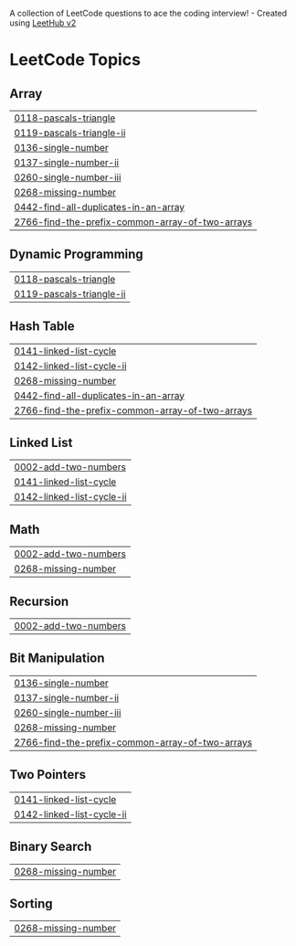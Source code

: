 A collection of LeetCode questions to ace the coding interview! - Created using [LeetHub v2](https://github.com/arunbhardwaj/LeetHub-2.0)
<!---LeetCode Topics Start-->
# LeetCode Topics
## Array
|  |
| ------- |
| [0118-pascals-triangle](https://github.com/swastiktripathii/Leetcode/tree/master/0118-pascals-triangle) |
| [0119-pascals-triangle-ii](https://github.com/swastiktripathii/Leetcode/tree/master/0119-pascals-triangle-ii) |
| [0136-single-number](https://github.com/swastiktripathii/Leetcode/tree/master/0136-single-number) |
| [0137-single-number-ii](https://github.com/swastiktripathii/Leetcode/tree/master/0137-single-number-ii) |
| [0260-single-number-iii](https://github.com/swastiktripathii/Leetcode/tree/master/0260-single-number-iii) |
| [0268-missing-number](https://github.com/swastiktripathii/Leetcode/tree/master/0268-missing-number) |
| [0442-find-all-duplicates-in-an-array](https://github.com/swastiktripathii/Leetcode/tree/master/0442-find-all-duplicates-in-an-array) |
| [2766-find-the-prefix-common-array-of-two-arrays](https://github.com/swastiktripathii/Leetcode/tree/master/2766-find-the-prefix-common-array-of-two-arrays) |
## Dynamic Programming
|  |
| ------- |
| [0118-pascals-triangle](https://github.com/swastiktripathii/Leetcode/tree/master/0118-pascals-triangle) |
| [0119-pascals-triangle-ii](https://github.com/swastiktripathii/Leetcode/tree/master/0119-pascals-triangle-ii) |
## Hash Table
|  |
| ------- |
| [0141-linked-list-cycle](https://github.com/swastiktripathii/Leetcode/tree/master/0141-linked-list-cycle) |
| [0142-linked-list-cycle-ii](https://github.com/swastiktripathii/Leetcode/tree/master/0142-linked-list-cycle-ii) |
| [0268-missing-number](https://github.com/swastiktripathii/Leetcode/tree/master/0268-missing-number) |
| [0442-find-all-duplicates-in-an-array](https://github.com/swastiktripathii/Leetcode/tree/master/0442-find-all-duplicates-in-an-array) |
| [2766-find-the-prefix-common-array-of-two-arrays](https://github.com/swastiktripathii/Leetcode/tree/master/2766-find-the-prefix-common-array-of-two-arrays) |
## Linked List
|  |
| ------- |
| [0002-add-two-numbers](https://github.com/swastiktripathii/Leetcode/tree/master/0002-add-two-numbers) |
| [0141-linked-list-cycle](https://github.com/swastiktripathii/Leetcode/tree/master/0141-linked-list-cycle) |
| [0142-linked-list-cycle-ii](https://github.com/swastiktripathii/Leetcode/tree/master/0142-linked-list-cycle-ii) |
## Math
|  |
| ------- |
| [0002-add-two-numbers](https://github.com/swastiktripathii/Leetcode/tree/master/0002-add-two-numbers) |
| [0268-missing-number](https://github.com/swastiktripathii/Leetcode/tree/master/0268-missing-number) |
## Recursion
|  |
| ------- |
| [0002-add-two-numbers](https://github.com/swastiktripathii/Leetcode/tree/master/0002-add-two-numbers) |
## Bit Manipulation
|  |
| ------- |
| [0136-single-number](https://github.com/swastiktripathii/Leetcode/tree/master/0136-single-number) |
| [0137-single-number-ii](https://github.com/swastiktripathii/Leetcode/tree/master/0137-single-number-ii) |
| [0260-single-number-iii](https://github.com/swastiktripathii/Leetcode/tree/master/0260-single-number-iii) |
| [0268-missing-number](https://github.com/swastiktripathii/Leetcode/tree/master/0268-missing-number) |
| [2766-find-the-prefix-common-array-of-two-arrays](https://github.com/swastiktripathii/Leetcode/tree/master/2766-find-the-prefix-common-array-of-two-arrays) |
## Two Pointers
|  |
| ------- |
| [0141-linked-list-cycle](https://github.com/swastiktripathii/Leetcode/tree/master/0141-linked-list-cycle) |
| [0142-linked-list-cycle-ii](https://github.com/swastiktripathii/Leetcode/tree/master/0142-linked-list-cycle-ii) |
## Binary Search
|  |
| ------- |
| [0268-missing-number](https://github.com/swastiktripathii/Leetcode/tree/master/0268-missing-number) |
## Sorting
|  |
| ------- |
| [0268-missing-number](https://github.com/swastiktripathii/Leetcode/tree/master/0268-missing-number) |
<!---LeetCode Topics End-->
